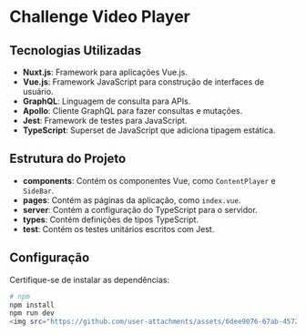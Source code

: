 # Challenge Video Player

## Tecnologias Utilizadas

- **Nuxt.js**: Framework para aplicações Vue.js.
- **Vue.js**: Framework JavaScript para construção de interfaces de usuário.
- **GraphQL**: Linguagem de consulta para APIs.
- **Apollo**: Cliente GraphQL para fazer consultas e mutações.
- **Jest**: Framework de testes para JavaScript.
- **TypeScript**: Superset de JavaScript que adiciona tipagem estática.

## Estrutura do Projeto

- **components**: Contém os componentes Vue, como `ContentPlayer` e `SideBar`.
- **pages**: Contém as páginas da aplicação, como `index.vue`.
- **server**: Contém a configuração do TypeScript para o servidor.
- **types**: Contém definições de tipos TypeScript.
- **test**: Contém os testes unitários escritos com Jest.

## Configuração

Certifique-se de instalar as dependências:

```bash
# npm
npm install
npm run dev 
<img src="https://github.com/user-attachments/assets/6dee9076-67ab-4572-9993-3bef6d5b9e82">
